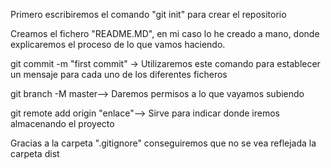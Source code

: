 Primero escribiremos el comando "git init" para crear el repositorio

Creamos el fichero "README.MD", en mi caso lo he creado a mano, donde explicaremos el proceso de lo que vamos haciendo.

git commit -m "first commit" -> Utilizaremos este comando para establecer un mensaje para cada uno de los diferentes ficheros

git branch -M master--> Daremos permisos a lo que vayamos subiendo

git remote add origin "enlace"--> Sirve para indicar donde iremos almacenando el proyecto 

Gracias a la carpeta ".gitignore" conseguiremos que no se vea reflejada la carpeta dist
